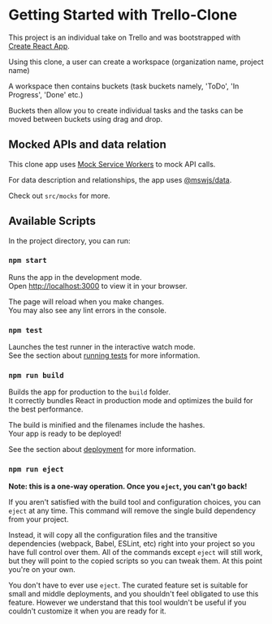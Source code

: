 # Getting Started with Trello-Clone

This project is an individual take on Trello and was bootstrapped with [Create React App](https://github.com/facebook/create-react-app).

Using this clone, a user can create a workspace (organization name, project name) 

A workspace then contains buckets (task buckets namely, 'ToDo', 'In Progress', 'Done' etc.)

Buckets then allow you to create individual tasks and the tasks can be moved between buckets using drag and drop.

## Mocked APIs and data relation

This clone app uses [Mock Service Workers](https://mswjs.io/) to mock API calls.

For data description and relationships, the app uses [@mswjs/data](https://www.npmjs.com/package/@mswjs/data). 

Check out `src/mocks` for more.

## Available Scripts

In the project directory, you can run:

### `npm start`

Runs the app in the development mode.\
Open [http://localhost:3000](http://localhost:3000) to view it in your browser.

The page will reload when you make changes.\
You may also see any lint errors in the console.

### `npm test`

Launches the test runner in the interactive watch mode.\
See the section about [running tests](https://facebook.github.io/create-react-app/docs/running-tests) for more information.

### `npm run build`

Builds the app for production to the `build` folder.\
It correctly bundles React in production mode and optimizes the build for the best performance.

The build is minified and the filenames include the hashes.\
Your app is ready to be deployed!

See the section about [deployment](https://facebook.github.io/create-react-app/docs/deployment) for more information.

### `npm run eject`

**Note: this is a one-way operation. Once you `eject`, you can't go back!**

If you aren't satisfied with the build tool and configuration choices, you can `eject` at any time. This command will remove the single build dependency from your project.

Instead, it will copy all the configuration files and the transitive dependencies (webpack, Babel, ESLint, etc) right into your project so you have full control over them. All of the commands except `eject` will still work, but they will point to the copied scripts so you can tweak them. At this point you're on your own.

You don't have to ever use `eject`. The curated feature set is suitable for small and middle deployments, and you shouldn't feel obligated to use this feature. However we understand that this tool wouldn't be useful if you couldn't customize it when you are ready for it.